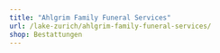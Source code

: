 ```yaml
---
title: "Ahlgrim Family Funeral Services"
url: /lake-zurich/ahlgrim-family-funeral-services/
shop: Bestattungen
---
```

